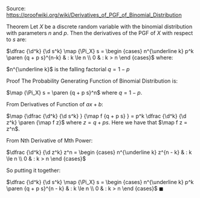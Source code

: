 # 

Source: https://proofwiki.org/wiki/Derivatives_of_PGF_of_Binomial_Distribution

Theorem
Let $X$ be a discrete random variable with the binomial distribution with parameters $n$ and $p$.
Then the derivatives of the PGF of $X$ with respect to $s$ are:

$\dfrac {\d^k} {\d s^k} \map {\Pi_X} s = \begin {cases}
n^{\underline k} p^k \paren {q + p s}^{n-k} & : k \le n \\
0 & : k > n
\end {cases}$
where:

$n^{\underline k}$ is the falling factorial
$q = 1 - p$


Proof
The Probability Generating Function of Binomial Distribution is:

$\map {\Pi_X} s = \paren {q + p s}^n$
where $q = 1 - p$.

From Derivatives of Function of $a x + b$:

$\map {\dfrac {\d^k} {\d s^k} } {\map f {q + p s} } = p^k \dfrac {\d^k} {\d z^k} \paren {\map f z}$
where $z = q + p s$.
Here we have that $\map f z = z^n$.

From Nth Derivative of Mth Power:

$\dfrac {\d^k} {\d z^k}  z^n = \begin {cases}
n^{\underline k} z^{n - k} & : k \le n \\
0 & : k > n
\end {cases}$

So putting it together:

$\dfrac {\d^k} {\d s^k} \map {\Pi_X} s = \begin {cases}
n^{\underline k} p^k \paren {q + p s}^{n - k} & : k \le n \\
0 & : k > n
\end {cases}$
$\blacksquare$





